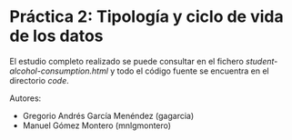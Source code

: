 # Práctica 2: Tipología y ciclo de vida de los datos

El estudio completo realizado se puede consultar en el fichero *student-alcohol-consumption.html* y todo el código fuente se encuentra en el directorio *code*.

Autores: 
- Gregorio Andrés García Menéndez (gagarcia)
- Manuel Gómez Montero (mnlgmontero)
